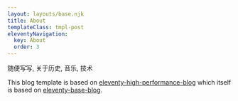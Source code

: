 ```yaml
---
layout: layouts/base.njk
title: About
templateClass: tmpl-post
eleventyNavigation:
  key: About
  order: 3
---
```


随便写写, 关于历史, 音乐, 技术

This blog template is based on [eleventy-high-performance-blog](https://www.industrialempathy.com/posts/eleventy-high-performance-blog/) which itself is based on [eleventy-base-blog](https://github.com/11ty/eleventy-base-blog).
